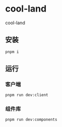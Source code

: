 # cool-land

cool-land

## 安装

```bash
pnpm i
```

## 运行

### 客户端

```bash
pnpm run dev:client
```

### 组件库

```bash
pnpm run dev:components
```
